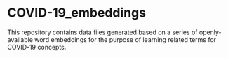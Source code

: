 # COVID-19_embeddings

This repository contains data files generated based on a series of openly-available word embeddings for the purpose of learning related terms for COVID-19 concepts.
